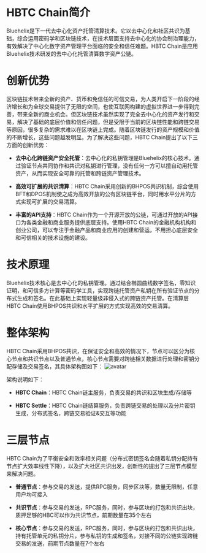 # HBTC Chain简介

Bluehelix是下一代去中心化资产托管清算技术。它以去中心化和社区共识为基础，综合运用密码学和区块链技术，在技术层面支持去中心化的协会制治理能力，有效解决了中心化数字资产管理平台面临的安全和信任难题。HBTC Chain是应用Bluehelix技术研发的去中心化托管清算数字资产公链。

# 创新优势

区块链技术带来全新的资产、货币和免信任的可信交易，为人类开启下一阶段的经济增长和为全球交易提供了无限的空间，也使互联网构建的虚拟世界进一步得到完善，带来全新的商业机会。但区块链技术虽然实现了完全去中心化的资产发行和交易，解决了基础的底层价值和信任问题，但是受限于当前的区块链性能和跨链交易等原因，很多复杂的需求难以在区块链上完成。随着区块链发行的资产规模和价值的不断增长，这些问题越发明显。为了解决这些问题，HBTC Chain提出了以下三方面的创新优势：

- **去中心化跨链资产安全托管**：去中心化的私钥管理是Bluehelix的核心技术。通过验证节点共同协作和共识对私钥进行管理，没有任何一方可以擅自动用托管资产，从而实现安全可靠的托管和跨链资产管理技术。

- **高效可扩展的共识清算**：HBTC Chain采用创新的BHPOS共识机制，综合使用BFT和DPOS机制使之成为高效开放的公有区块链平台，同时用水平分片的方式实现可扩展的交易清算。

- **丰富的API支持**：HBTC Chain作为一个开源开放的公链，可通过开放的API接口为各类金融和商业服务提供底层支持。使用HBTC Chain的金融机构机构和创业公司，可以专注于金融产品和商业应用的创建和营运，不用担心底层安全和可信相关的技术设施的建设。

# 技术原理

Bluehelix技术核心是去中心化的私钥管理。通过结合椭圆曲线数字签名，零知识证明，和可信多方计算等密码学工具，实现跨链托管资产私钥在所有验证节点的分布式生成和签名。在此基础上实现轻量级非侵入式的跨链资产托管。在清算层HBTC Chain使用BHPOS共识和水平扩展的方式实现高效的交易清算。

# 整体架构

HBTC Chain采用BHPOS共识，在保证安全和高效的情况下，节点可以区分为核心节点和共识节点以及普通节点，核心节点需要对跨链相关数据进行处理和密钥分配存储及交易签名，其具体架构图如下：
![avatar](hbtcchain.png)

架构说明如下：

- **HBTC Chain**：HBTC Chain链主服务，负责交易的共识和区块生成/存储等

- **HBTC Settle**：HBTC Chain链结算服务，负责跨链交易的处理以及分片密钥生成，分布式签名，跨链交易验证&交互等功能

# 三层节点

HBTC Chain为了平衡安全和效率相关问题（分布式密钥签名会随着私钥分配持有节点扩大效率线性下降），以及扩大社区共识出发，创新性的提出了三层节点模型来解决问题。

- **普通节点**：参与交易的发送，提供RPC服务，同步区块等，数量无限制，任意用户均可接入

- **共识节点**：参与交易的发送，RPC服务，同时，参与区块的打包和共识出块，质押足够的HBC可以作为共识节点，前期数量在35个左右

- **核心节点**：参与交易的发送，RPC服务，同时，参与区块的打包和共识出块，持有托管单元的私钥分片，参与私钥的生成和签名，对接不同的公链实现跨链交易的发送，前期节点数量在7个左右
